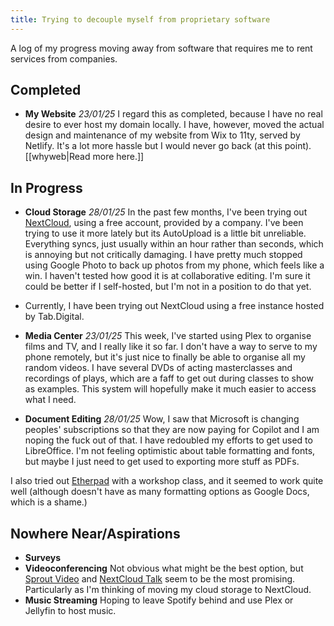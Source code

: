 ```yaml
---
title: Trying to decouple myself from proprietary software
---
```

A log of my progress moving away from software that requires me to rent services from companies.

## Completed
- **My Website** *23/01/25* I regard this as completed, because I have no real desire to ever host my domain locally. I have, however, moved the actual design and maintenance of my website from Wix to 11ty, served by Netlify. It's a lot more hassle but I would never go back (at this point). [[whyweb|Read more here.]]

## In Progress
- **Cloud Storage** *28/01/25* In the past few months, I've been trying out [NextCloud](https://nextcloud.com/install/), using a free account, provided by a company. I've been trying to use it more lately but its AutoUpload is a little bit unreliable. Everything syncs, just usually within an hour rather than seconds, which is annoying but not critically damaging. I have pretty much stopped using Google Photo to back up photos from my phone, which feels like a win. I haven't tested how good it is at collaborative editing. I'm sure it could be better if I self-hosted, but I'm not in a position to do that yet. 

- Currently, I have been trying out NextCloud using a free instance hosted by Tab.Digital.

- **Media Center** *23/01/25* This week, I've started using Plex to organise films and TV, and I really like it so far. I don't have a way to serve to my phone remotely, but it's just nice to finally be able to organise all my random videos. I have several DVDs of acting masterclasses and recordings of plays, which are a faff to get out during classes to show as examples. This system will hopefully make it much easier to access what I need.

- **Document Editing** *28/01/25* Wow, I saw that Microsoft is changing peoples' subscriptions so that they are now paying for Copilot and I am noping the fuck out of that. I have redoubled my efforts to get used to LibreOffice. I'm not feeling optimistic about table formatting and fonts, but maybe I just need to get used to exporting more stuff as PDFs.

I also tried out [Etherpad](https://framapad.org/abc/en/) with a workshop class, and it seemed to work quite well (although doesn't have as many formatting options as Google Docs, which is a shame.)

## Nowhere Near/Aspirations
- **Surveys**
- **Videoconferencing** Not obvious what might be the best option, but [Sprout Video](https://sproutvideo.com/pricing) and [NextCloud Talk](https://nextcloud.com/talk/) seem to be the most promising. Particularly as I'm thinking of moving my cloud storage to NextCloud.
- **Music Streaming** Hoping to leave Spotify behind and use Plex or Jellyfin to host music. 
